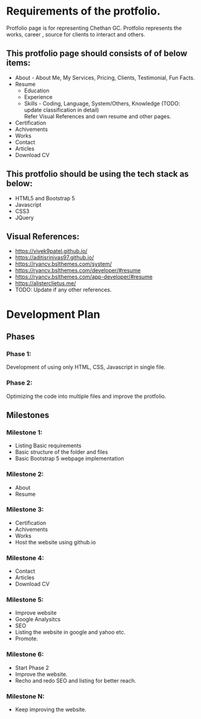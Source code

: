 # Requirements of the protfolio.
Protfolio page is for representing Chethan GC.
Protfolio represents the works, career , source for clients to interact and others.

## This protfolio page should consists of of below items:
- About - About Me, My Services, Pricing, Clients, Testimonial, Fun Facts.
- Resume
  - Education
  - Experience
  - Skills - Coding, Language, System/Others, Knowledge (TODO: update classification in detail)  
    Refer Visual References and own resume and other pages.
- Certification
- Achivements
- Works
- Contact
- Articles
- Download CV
  
## This protfolio should be using the tech stack as below:
- HTML5 and Bootstrap 5
- Javascript
- CSS3
- JQuery

## Visual References:  
- https://vivek9patel.github.io/
- https://aditisrinivas97.github.io/
- https://ryancv.bslthemes.com/system/
- https://ryancv.bslthemes.com/developer/#resume
- https://ryancv.bslthemes.com/app-developer/#resume
- https://alisterclietus.me/
- TODO: Update if any other references.

# Development Plan
## Phases
### Phase 1:  
Development of using only HTML, CSS, Javascript in single file.

### Phase 2:  
Optimizing the code into multiple files and improve the protfolio.

## Milestones
### Milestone 1:  
- Listing Basic requirements
- Basic structure of the folder and files
- Basic Bootstrap 5 webpage implementation

### Milestone 2:  
- About 
- Resume

### Milestone 3:  
- Certification
- Achivements
- Works
- Host the website using github.io

### Milestone 4:  
- Contact
- Articles
- Download CV
  
### Milestone 5:  
- Improve website
- Google Analysitcs
- SEO
- Listing the website in google and yahoo etc.
- Promote.

### Milestone 6:  
- Start Phase 2
- Improve the website.
- Recho and redo SEO and listing for better reach.

### Milestone N:  
- Keep improving the website.